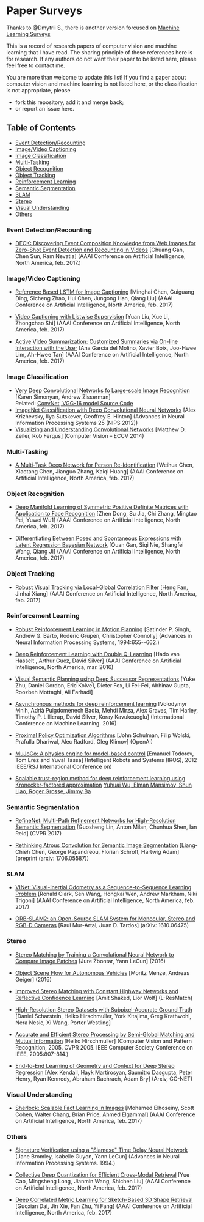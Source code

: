 # Paper Surveys
Thanks to @Dmytrii S., there is another version forcused on  [Machine Learning Surveys](https://github.com/metrofun/machine-learning-surveys)

This is a record of research papers of computer vision and machine learning that I have read. The sharing principle of these references here is for research. If any authors do not want their paper to be listed here, please feel free to contact me.

You are more than welcome to update this list! 
If you find a paper about computer vision and machine learning is not listed here, or the classification is not appropriate, please

- fork this repository, add it and merge back;
- or report an issue here.

## Table of Contents
- [Event Detection/Recounting](#event-detectionrecounting)
- [Image/Video Captioning](#imagevideo-captioning)
- [Image Classification](#image-classification)
- [Multi-Tasking](#multi-tasking)
- [Object Recognition](#object-recognition)
- [Object Tracking](#object-tracking)
- [Reinforcement Learning](#reinforcement-learning)
- [Semantic Segmentation](#semantic-segmentation)
- [SLAM](#slam)
- [Stereo](#stereo)
- [Visual Understanding](#visual-understanding)
- [Others](#others)

### Event Detection/Recounting
* [DECK: Discovering Event Composition Knowledge from Web Images for Zero-Shot Event Detection and Recounting in Videos](https://aaai.org/ocs/index.php/AAAI/AAAI17/paper/view/14624/14277) [Chuang Gan, Chen Sun, Ram Nevatia] (AAAI Conference on Artificial Intelligence, North America, feb. 2017.)
### Image/Video Captioning
* [Reference Based LSTM for Image Captioning](https://aaai.org/ocs/index.php/AAAI/AAAI17/paper/view/14249/14270 "Minghai Chen, Guiguang Ding, Sicheng Zhao, Hui Chen, Jungong Han, Qiang Liu") [Minghai Chen, Guiguang Ding, Sicheng Zhao, Hui Chen, Jungong Han, Qiang Liu] (AAAI Conference on Artificial Intelligence, North America, feb. 2017)

* [Video Captioning with Listwise Supervision](https://aaai.org/ocs/index.php/AAAI/AAAI17/paper/view/14926/14300 "Yuan Liu, Xue Li, Zhongchao Shi") [Yuan Liu, Xue Li, Zhongchao Shi] (AAAI Conference on Artificial Intelligence, North America, feb. 2017)

* [Active Video Summarization: Customized Summaries via On-line Interaction with the User](https://aaai.org/ocs/index.php/AAAI/AAAI17/paper/view/14856/14279) [Ana Garcia del Molino, Xavier Boix, Joo-Hwee Lim, Ah-Hwee Tan] (AAAI Conference on Artificial Intelligence, North America, feb. 2017)

### Image Classification 
* [Very Deep Convolutional Networks fo Large-scale Image Recognition](https://arxiv.org/pdf/1409.1556.pdf) [Karen Simonyan, Andrew Zisserman]    
Related: [ConvNet, VGG-16 model Source Code](https://gist.github.com/baraldilorenzo/07d7802847aaad0a35d3)   
* [ImageNet Classification with Deep Convolutional Neural Networks](https://papers.nips.cc/paper/4824-imagenet-classification-with-deep-convolutional-neural-networks.pdf) [Alex Krizhevsky, Ilya Sutskever, Geoffrey E. Hinton] (Advances in Neural Information Processing Systems 25 (NIPS 2012))
* [Visualizing and Understanding Convolutional Networks](https://arxiv.org/pdf/1311.2901.pdf) [Matthew D. Zeiler, Rob Fergus] (Computer Vision – ECCV 2014)

### Multi-Tasking
* [A Multi-Task Deep Network for Person Re-Identification](https://aaai.org/ocs/index.php/AAAI/AAAI17/paper/view/14313/14271 "Weihua Chen, Xiaotang Chen, Jianguo Zhang, Kaiqi Huang") [Weihua Chen, Xiaotang Chen, Jianguo Zhang, Kaiqi Huang] (AAAI Conference on Artificial Intelligence, North America, feb. 2017)

### Object Recognition
* [Deep Manifold Learning of Symmetric Positive Definite Matrices with Application to Face Recognition](https://aaai.org/ocs/index.php/AAAI/AAAI17/paper/view/14825/14321) [Zhen Dong, Su Jia, Chi Zhang, Mingtao Pei, Yuwei Wu1] (AAAI Conference on Artificial Intelligence, North America, feb. 2017)

* [Differentiating Between Posed and Spontaneous Expressions with Latent Regression Bayesian Network](https://aaai.org/ocs/index.php/AAAI/AAAI17/paper/view/14673/14278) [Quan Gan, Siqi Nie, Shangfei Wang, Qiang Ji] (AAAI Conference on Artificial Intelligence, North America, feb. 2017)

### Object Tracking
* [Robust Visual Tracking via Local-Global Correlation Filter](https://aaai.org/ocs/index.php/AAAI/AAAI17/paper/view/14351/14276 "Heng Fan, Jinhai Xiang") [Heng Fan, Jinhai Xiang] (AAAI Conference on Artificial Intelligence, North America, feb. 2017)

### Reinforcement Learning
* [Robust Reinforcement Learning in Motion Planning](http://papers.nips.cc/paper/843-robust-reinforcement-learning-in-motion-planning.pdf) [Satinder P. Singh, Andrew G. Barto, Roderic Grupen, Christopher Connolly] (Advances in Neural Information Processing Systems, 1994:655--662.)

* [Deep Reinforcement Learning with Double Q-Learning](https://www.aaai.org/ocs/index.php/AAAI/AAAI16/paper/view/12389/11847) [Hado van Hasselt , Arthur Guez, David Silver] (AAAI Conference on Artificial Intelligence, North America, mar. 2016)

* [Visual Semantic Planning using Deep Successor Representations](https://arxiv.org/pdf/1705.08080.pdf) [Yuke Zhu, Daniel Gordon, Eric Kolve1, Dieter Fox, Li Fei-Fei, Abhinav Gupta, Roozbeh Mottaghi, Ali Farhadi] 

* [Asynchronous methods for deep reinforcement learning](https://arxiv.org/pdf/1602.01783.pdf) [Volodymyr Mnih, Adrià Puigdomènech Badia, Mehdi Mirza, Alex Graves, Tim Harley, Timothy P. Lillicrap, David Silver, Koray Kavukcuoglu] (International Conference on Machine Learning. 2016)

* [Proximal Policy Optimization Algorithms](https://arxiv.org/pdf/1707.06347.pdf) [John Schulman, Filip Wolski, Prafulla Dhariwal, Alec Radford, Oleg Klimov] (OpenAI)

* [MuJoCo: A physics engine for model-based control](https://homes.cs.washington.edu/~todorov/papers/TodorovIROS12.pdf) [Emanuel Todorov, Tom Erez and Yuval Tassa] (Intelligent Robots and Systems (IROS), 2012 IEEE/RSJ International Conference on)

* [Scalable trust-region method for deep reinforcement learning using Kronecker-factored approximation](https://arxiv.org/pdf/1708.05144.pdf) [Yuhuai Wu, Elman Mansimov, Shun Liao, Roger Grosse, Jimmy Ba](arXiv)


### Semantic Segmentation
* [RefineNet: Multi-Path Refinement Networks for High-Resolution Semantic Segmentation](https://arxiv.org/pdf/1611.06612.pdf) [Guosheng Lin, Anton Milan, Chunhua Shen, Ian Reid] (CVPR 2017)

* [Rethinking Atrous Convolution for Semantic Image Segmentation](https://arxiv.org/pdf/1706.05587v1.pdf) [Liang-Chieh Chen, George Papandreou, Florian Schroff, Hartwig Adam] (preprint (arxiv: 1706.05587))

### SLAM
* [VINet: Visual-Inertial Odometry as a Sequence-to-Sequence Learning Problem](https://aaai.org/ocs/index.php/AAAI/AAAI17/paper/view/14462/14272 "Ronald Clark, Sen Wang, Hongkai Wen, Andrew Markham, Niki Trigoni") [Ronald Clark, Sen Wang, Hongkai Wen, Andrew Markham, Niki Trigoni] (AAAI Conference on Artificial Intelligence, North America, feb. 2017)

* [ORB-SLAM2: an Open-Source SLAM System for Monocular, Stereo and RGB-D Cameras](https://arxiv.org/pdf/1610.06475.pdf) [Raul Mur-Artal, Juan D. Tardos] (arXiv: 1610.06475)
<!--
* [Improved Fast Replanning for Robot Navigation in Unknown Terrain](http://www.cc.gatech.edu/ai/robot-lab/online-publications/icra2002-replanning.pdf) [Sven Koenig, Maxim Likhachev] (ICRA 2002)    
* [Planning Paths of Complete Coverage of an Unstructured Environment by a Mobile Robot](http://citeseerx.ist.psu.edu/viewdoc/download;jsessionid=EA3362D5BBC8793D9A169314BDB70F07?doi=10.1.1.53.7617&rep=rep1&type=pdf) [A. Zelinsky, R.A. Jarvis, J.C. Byrne and S. Yuta] (Proceedings of international conference on advanced robotics. Vol. 13. 1993.)    
* [Coverage path planning for mobile cleaning robots](https://pdfs.semanticscholar.org/d4de/a9fdc67aa058eec7b0994f3abe8b9b4c9e7a.pdf) [Marten Waanders] (15th Twente Student Conference on IT, The Netherlands. 2011)    
* [Complete coverage path planning of mobile robots for humanitarian demining](http://www.fp7-tiramisu.eu/sites/fp7-tiramisu.eu/files/publications/Complete%20coverage%20path%20planning%20of%20mobile%20robots%20for%20humanitarian%20demining.pdf) [Marija Ðakulovic, Ivan Petrovic] (Industrial Robot: An International Journal 39.5 (2012): 484-493.)    
* [Complete Coverage D\* Algorithm for Path Planning of a Floor-Cleaning Mobile Robot](https://lamor.fer.hr/images/50020777/Dakulovic2011a.pdf) [Marija Dakulovic, Sanja Horvatic, Ivan Petrovic] (IFAC Proceedings Volumes 44.1 (2011): 5950-5955.)
-->

### Stereo 
* [Stereo Matching by Training a Convolutional Neural Network to Compare Image Patches](https://arxiv.org/pdf/1510.05970.pdf "Jure Zbontar, Yann LeCun") [Jure Zbontar, Yann LeCun] (2016)

* [Object Scene Flow for Autonomous Vehicles](http://www.cvlibs.net/publications/Menze2015CVPR.pdf "Moritz Menze, Andreas Geiger") 
[Moritz Menze, Andreas Geiger] (2016)

* [Improved Stereo Matching with Constant Highway Networks and Reflective Confidence Learning](https://arxiv.org/pdf/1701.00165.pdf) [Amit Shaked, Lior Wolf] (L-ResMatch)

* [High-Resolution Stereo Datasets with Subpixel-Accurate Ground Truth](http://www.cs.middlebury.edu/~schar/papers/datasets-gcpr2014.pdf) [Daniel Scharstein, Heiko Hirschmuller, York Kitajima, Greg Krathwohl, Nera Nesic, Xi Wang, Porter Westling]

* [Accurate and Efficient Stereo Processing by Semi-Global Matching and Mutual Information](http://www.robotic.dlr.de/fileadmin/robotic/hirschmu/cvpr05hh.pdf) [Heiko Hirschmuller] (Computer Vision and Pattern Recognition, 2005. CVPR 2005. IEEE Computer Society Conference on IEEE, 2005:807-814.)

* [End-to-End Learning of Geometry and Context for Deep Stereo Regression](https://arxiv.org/pdf/1703.04309.pdf) [Alex Kendall, Hayk Martirosyan, Saumitro Dasgupta, Peter Henry, Ryan Kennedy, Abraham Bachrach, Adam Bry] (Arxiv, GC-NET)

### Visual Understanding
* [Sherlock: Scalable Fact Learning in Images](https://aaai.org/ocs/index.php/AAAI/AAAI17/paper/view/14457/14275 "Mohamed Elhoseiny, Scott Cohen, Walter Chang, Brian Price, Ahmed Elgammal") [Mohamed Elhoseiny, Scott Cohen, Walter Chang, Brian Price, Ahmed Elgammal] (AAAI Conference on Artificial Intelligence, North America, feb. 2017)

### Others
* [Signature Verification using a "Siamese" Time Delay Neural Network](http://papers.nips.cc/paper/769-signature-verification-using-a-siamese-time-delay-neural-network.pdf) [Jane Bromley, Isabelle Guyon, Yann LeCun] (Advances in Neural Information Processing Systems. 1994.)

* [Collective Deep Quantization for Efficient Cross-Modal Retrieval](https://aaai.org/ocs/index.php/AAAI/AAAI17/paper/viewFile/14499/14269 "Yue Cao, Mingsheng Long, Jianmin Wang, Shichen Liu") [Yue Cao, Mingsheng Long, Jianmin Wang, Shichen Liu] (AAAI Conference on Artificial Intelligence, North America, feb. 2017)

* [Deep Correlated Metric Learning for Sketch-Based 3D Shape Retrieval](https://aaai.org/ocs/index.php/AAAI/AAAI17/paper/view/14431/14273) [Guoxian Dai, Jin Xie, Fan Zhu, Yi Fang] (AAAI Conference on Artificial Intelligence, North America, feb. 2017)
